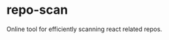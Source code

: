 # repo-scan
Online tool for efficiently scanning react related repos. 

<!-- 
[Online Demo](http://htmlpreview.github.com/?https://github.com/RubyZhuuu/repo-scan/blob/master/index.html) -->
